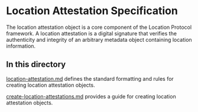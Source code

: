 # Location Attestation Specification

The location attestation object is a core component of the Location Protocol framework. A location attestation is a digital signature that verifies the authenticity and integrity of an arbitrary metadata object containing location information.  

## In this directory

[location-attestation.md](./location-attestation.md) defines the standard formatting and rules for creating location attestation objects.

[create-location-attestations.md](./create-location-attestations.md) provides a guide for creating location attestation objects.

